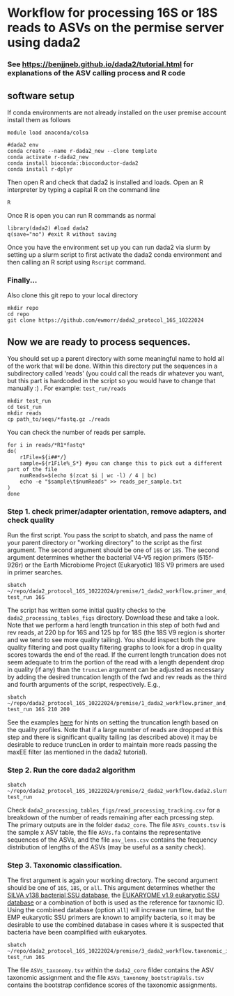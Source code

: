 # Workflow for processing 16S or 18S reads to ASVs on the permise server using dada2
### See https://benjjneb.github.io/dada2/tutorial.html for explanations of the ASV calling process and R code 
## software setup
If conda environments are not already installed on the user premise account install them as follows
```
module load anaconda/colsa

#dada2 env
conda create --name r-dada2_new --clone template
conda activate r-dada2_new
conda install bioconda::bioconductor-dada2
conda install r-dplyr
```

Then open R and check that dada2 is installed and loads. Open an R interpreter by typing a capital R on the command line
```
R
```
Once R is open you can run R commands as normal
```
library(dada2) #load dada2 
q(save="no") #exit R without saving
```
Once you have the environment set up you can run dada2 via slurm by setting up a slurm script to first activate the dada2 conda environment and then calling an R script using `Rscript` command. 

### Finally...
Also clone this git repo to your local directory
```
mkdir repo
cd repo
git clone https://github.com/ewmorr/dada2_protocol_16S_10222024
```

## Now we are ready to process sequences. 
You should set up a parent directory with some meaningful name to hold all of the work that will be done. Within this directory put the sequences in a subdirectory called 'reads' (you could call the reads dir whatever you want, but this part is hardcoded in the script so you would have to change that manually :) . For example: `test_run/reads`
```
mkdir test_run
cd test_run
mkdir reads
cp path_to/seqs/*fastq.gz ./reads
```
You can check the number of reads per sample.
```
for i in reads/*R1*fastq*
do(
    r1File=${i##*/}
    sample=${r1File%_S*} #you can change this to pick out a different part of the file
    numReads=$(echo $(zcat $i | wc -l) / 4 | bc)
    echo -e "$sample\t$numReads" >> reads_per_sample.txt
)
done
```

### Step 1. check primer/adapter orientation, remove adapters, and check quality
Run the first script. You pass the script to sbatch, and pass the name of your parent directory or "working directory" to the script as the first argument. The second argument should be one of `16S` or `18S`. The second argument determines whether the bacterial V4-V5 region primers (515f-926r) or the Earth Microbiome Project (Eukaryotic) 18S V9 primers are used in primer searches. 
```
sbatch ~/repo/dada2_protocol_16S_10222024/premise/1_dada2_workflow.primer_and_qual_checks.slurm test_run 16S
```
The script has written some initial quality checks to the `dada2_processing_tables_figs` directory. Download these and take a look. Note that we perform a hard length truncation in this step of both fwd and rev reads, at 220 bp for 16S and 125 bp for 18S (the 18S V9 region is shorter and we tend to see more quality tailing). You should inspect both the pre quality filtering and post quality filtering graphs to look for a drop in quality scores towards the end of the read. If the current length truncation does not seem adequate to trim the portion of the read with a length dependent drop in quality (if any) than the `truncLen` argument can be adjusted as necessary by adding the desired truncation length of the fwd and rev reads as the third and fourth arguments of the script, respectively. E.g., 
```
sbatch ~/repo/dada2_protocol_16S_10222024/premise/1_dada2_workflow.primer_and_qual_checks.slurm test_run 16S 210 200
```
See the examples [here](https://benjjneb.github.io/dada2/tutorial.html) for hints on setting the truncation length based on the quality profiles. Note that if a large number of reads are dropped at this step and there is significant quality tailing (as described above) it may be desirable to reduce truncLen in order to maintain more reads passing the maxEE filter (as mentioned in the dada2 tutorial).

### Step 2. Run the core dada2 algorithm

```
sbatch ~/repo/dada2_protocol_16S_10222024/premise/2_dada2_workflow.dada2.slurm test_run
```
Check `dada2_processing_tables_figs/read_processing_tracking.csv` for a breakdown of the number of reads remaining after each prcessing step. The primary outputs are in the folder `dada2_core`. The file `ASVs_counts.tsv` is the sample x ASV table, the file `ASVs.fa` contains the representative sequences of the ASVs, and the file `asv_lens.csv` contains the frequency distribution of lengths of the ASVs (may be useful as a sanity check).

### Step 3. Taxonomic classification. 
The first argument is again your working directory. The second argument should be one of `16S`, `18S`, or `all`. This argument determines whether the [SILVA v138 bacterial SSU database](https://benjjneb.github.io/dada2/training.html), the [EUKARYOME v1.9 eukaryotic SSU database](https://eukaryome.org) or a combination of both is used as the reference for taxnomic ID. Using the combined database (option `all`) will increase run time, but the EMP eukaryotic SSU primers are known to amplify bacteria, so it may be desirable to use the combined database in cases where it is suspected that bacteria have been coamplified with eukaryotes.
```
sbatch ~/repo/dada2_protocol_16S_10222024/premise/3_dada2_workflow.taxonomic_id.slurm test_run 16S
```
The file `ASVs_taxonomy.tsv` within the `dada2_core` filder contains the ASV taxonomic assignment and the file `ASVs_taxonomy_bootstrapVals.tsv` contains the bootstrap confidence scores of the taxonomic assignments.
